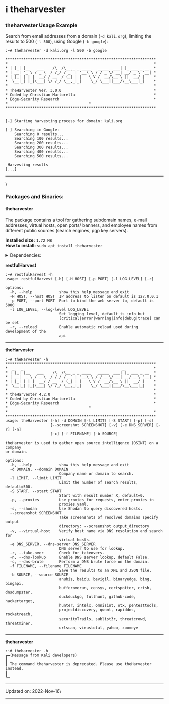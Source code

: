 # ℹ theharvester

### theharvester Usage Example <a href="#theharvester-usage-example" id="theharvester-usage-example"></a>

Search from email addresses from a domain (`-d kali.org`), limiting the results to 500 (`-l 500`), using Google (`-b google`):

```
:~# theharvester -d kali.org -l 500 -b google

*******************************************************************
*                                                                 *
* | |_| |__   ___    /\  /\__ _ _ ____   _____  ___| |_ ___ _ __  *
* | __| '_ \ / _ \  / /_/ / _` | '__\ \ / / _ \/ __| __/ _ \ '__| *
* | |_| | | |  __/ / __  / (_| | |   \ V /  __/\__ \ ||  __/ |    *
*  \__|_| |_|\___| \/ /_/ \__,_|_|    \_/ \___||___/\__\___|_|    *
*                                                                 *
* TheHarvester Ver. 3.0.0                                         *
* Coded by Christian Martorella                                   *
* Edge-Security Research                                          *
*                                    *
*******************************************************************


[-] Starting harvesting process for domain: kali.org

[-] Searching in Google:
    Searching 0 results...
    Searching 100 results...
    Searching 200 results...
    Searching 300 results...
    Searching 400 results...
    Searching 500 results...

 Harvesting results
[...]
```

***

\


### Packages and Binaries:

#### theharvester <a href="#theharvester" id="theharvester"></a>

The package contains a tool for gathering subdomain names, e-mail addresses, virtual hosts, open ports/ banners, and employee names from different public sources (search engines, pgp key servers).

**Installed size:** `1.72 MB`\
**How to install:** `sudo apt install theharvester`

<details>

<summary>Dependencies:</summary>

* kali-defaults
* python3
* python3-aiodns
* python3-aiofiles
* python3-aiohttp
* python3-aiomultiprocess
* python3-aiosqlite
* python3-bs4
* python3-censys
* python3-certifi
* python3-dnspython
* python3-fastapi
* python3-lxml
* python3-netaddr
* python3-pyppeteer
* python3-requests
* python3-retrying
* python3-shodan
* python3-slowapi
* python3-starlette
* python3-texttable
* python3-ujson
* python3-uvicorn
* python3-uvloop
* python3-yaml

</details>

**restfulHarvest**

```
:~# restfulHarvest -h
usage: restfulHarvest [-h] [-H HOST] [-p PORT] [-l LOG_LEVEL] [-r]

options:
  -h, --help            show this help message and exit
  -H HOST, --host HOST  IP address to listen on default is 127.0.0.1
  -p PORT, --port PORT  Port to bind the web server to, default is 5000
  -l LOG_LEVEL, --log-level LOG_LEVEL
                        Set logging level, default is info but
                        [critical|error|warning|info|debug|trace] can be set
  -r, --reload          Enable automatic reload used during development of the
                        api
```

***

**theHarvester**

```
:~# theHarvester -h
*******************************************************************
*  _   _                                            _             *
* | |_| |__   ___    /\  /\__ _ _ ____   _____  ___| |_ ___ _ __  *
* | __|  _ \ / _ \  / /_/ / _` | '__\ \ / / _ \/ __| __/ _ \ '__| *
* | |_| | | |  __/ / __  / (_| | |   \ V /  __/\__ \ ||  __/ |    *
*  \__|_| |_|\___| \/ /_/ \__,_|_|    \_/ \___||___/\__\___|_|    *
*                                                                 *
* theHarvester 4.2.0                                              *
* Coded by Christian Martorella                                   *
* Edge-Security Research                                          *
*                                    *
*                                                                 *
*******************************************************************
usage: theHarvester [-h] -d DOMAIN [-l LIMIT] [-S START] [-p] [-s]
                    [--screenshot SCREENSHOT] [-v] [-e DNS_SERVER] [-r] [-n]
                    [-c] [-f FILENAME] [-b SOURCE]

theHarvester is used to gather open source intelligence (OSINT) on a company
or domain.

options:
  -h, --help            show this help message and exit
  -d DOMAIN, --domain DOMAIN
                        Company name or domain to search.
  -l LIMIT, --limit LIMIT
                        Limit the number of search results, default=500.
  -S START, --start START
                        Start with result number X, default=0.
  -p, --proxies         Use proxies for requests, enter proxies in
                        proxies.yaml.
  -s, --shodan          Use Shodan to query discovered hosts.
  --screenshot SCREENSHOT
                        Take screenshots of resolved domains specify output
                        directory: --screenshot output_directory
  -v, --virtual-host    Verify host name via DNS resolution and search for
                        virtual hosts.
  -e DNS_SERVER, --dns-server DNS_SERVER
                        DNS server to use for lookup.
  -r, --take-over       Check for takeovers.
  -n, --dns-lookup      Enable DNS server lookup, default False.
  -c, --dns-brute       Perform a DNS brute force on the domain.
  -f FILENAME, --filename FILENAME
                        Save the results to an XML and JSON file.
  -b SOURCE, --source SOURCE
                        anubis, baidu, bevigil, binaryedge, bing, bingapi,
                        bufferoverun, censys, certspotter, crtsh, dnsdumpster,
                        duckduckgo, fullhunt, github-code, hackertarget,
                        hunter, intelx, omnisint, otx, pentesttools,
                        projectdiscovery, qwant, rapiddns, rocketreach,
                        securityTrails, sublist3r, threatcrowd, threatminer,
                        urlscan, virustotal, yahoo, zoomeye
```

***

**theharvester**

```
:~# theharvester -h
┏━(Message from Kali developers)
┃
┃ The command theharvester is deprecated. Please use theHarvester instead.
┃
┗━
```

***

Updated on: 2022-Nov-16\


***
